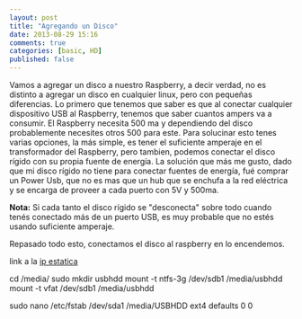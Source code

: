 ```yaml
---
layout: post
title: "Agregando un Disco"
date: 2013-08-29 15:16
comments: true
categories: [basic, HD]
published: false
---
```


Vamos a agregar un disco a nuestro Raspberry, a decir verdad, no es distinto a agregar un disco en cualquier linux, pero con pequeñas diferencias.
Lo primero que tenemos que saber es que al conectar cualquier dispositivo USB al Raspberry, tenemos que saber cuantos ampers va a consumir. El Raspberry necesita 500 ma y dependiendo del disco probablemente necesites otros 500 para este.
Para solucinar esto tenes varias opciones, la más simple, es tener el suficiente amperaje en el transformador del Raspberry, pero tambien, podemos conectar el disco rígido con su propia fuente de energía.
La solución que más me gusto, dado que mi disco rígido no tiene para conectar fuentes de energía, fué comprar un Power Usb, que no es mas que un hub que se enchufa a la red eléctrica y se encarga de proveer a cada puerto con 5V y 500ma.

**Nota:** Si cada tanto el disco rígido se "desconecta" sobre todo cuando tenés conectado más de un puerto USB, es muy probable que no estés usando suficiente amperaje.

Repasado todo esto, conectamos el disco al raspberry en lo encendemos.

link a la [ip estatica](/blog/2013/08/29/ip-estatica/)

cd /media/
sudo mkdir usbhdd
mount -t ntfs-3g /dev/sdb1 /media/usbhdd
mount -t vfat /dev/sdb1 /media/usbhdd

sudo nano /etc/fstab
/dev/sda1	/media/USBHDD	ext4	defaults	  0	  0
